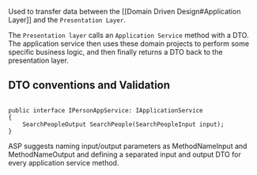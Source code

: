 Used to transfer data between the [[Domain Driven Design#Application Layer]] and the `Presentation Layer`.

The `Presentation layer` calls an `Application Service` method with a DTO. The application service then uses these domain projects to perform some specific business logic, and then finally returns a DTO back to the presentation layer.

## DTO conventions and Validation

```

public interface IPersonAppService: IApplicationService
{
	SearchPeopleOutput SearchPeople(SearchPeopleInput input);
}
```

ASP suggests naming input/output parameters as MethodNameInput and MethodNameOutput and defining a separated input and output DTO for every application service method.